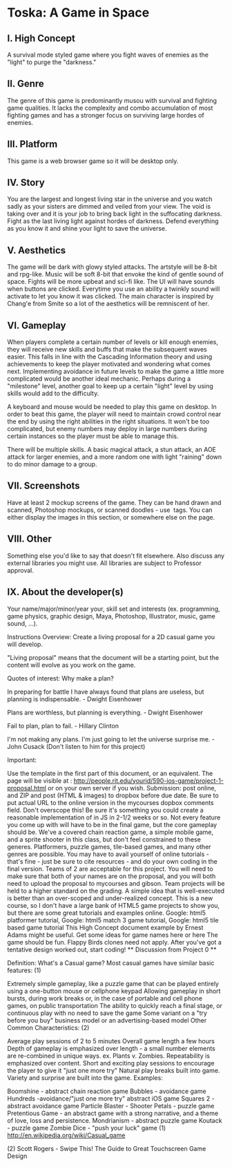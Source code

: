 # Toska: A Game in Space
## I. High Concept
A survival mode styled game where you fight waves of enemies as the "light" to purge the "darkness." 

## II. Genre
The genre of this game is predominantly musou with survival and fighting game qualities. It lacks the complexity and combo accumulation of most fighting games and has a stronger focus on surviving large hordes of enemies. 

## III. Platform
This game is a web browser game so it will be desktop only.

## IV. Story
You are the largest and longest living star in the universe and you watch sadly as your sisters are dimmed and veiled from your view. The void is taking over and it is your job to bring back light in the suffocating darkness. Fight as the last living light against hordes of darkness. Defend everything as you know it and shine your light to save the universe.

## V. Aesthetics
The game will be dark with glowy styled attacks. The artstyle will be 8-bit and rpg-like. Music will be soft 8-bit that envoke the kind of gentle sound of space. Fights will be more upbeat and sci-fi like. The UI will have sounds when buttons are clicked. Everytime you use an ability a twinkly sound will activate to let you know it was clicked. The main character is inspired by Chang'e from Smite so a lot of the aesthetics will be remniscent of her.

## VI. Gameplay
When players complete a certain number of levels or kill enough enemies, they will receive new skills and buffs that make the subsequent waves easier. This falls in line with the Cascading Information theory and using achievements to keep the player motivated and wondering what comes next. Implementing avoidance in future levels to make the game a little more complicated would be another ideal mechanic. Perhaps during a "milestone" level, another goal to keep up a certain "light" level by using skills would add to the difficulty. 

A keyboard and mouse would be needed to play this game on desktop. In order to beat this game, the player will need to maintain crowd control near the end by using the right abilities in the right situations. It won't be too complicated, but enemy numbers may deploy in large numbers during certain instances so the player must be able to manage this. 

There will be multiple skills. A basic magical attack, a stun attack, an AOE attack for larger enemies, and a more random one with light "raining" down to do minor damage to a group.   

## VII. Screenshots
Have at least 2 mockup screens of the game. They can be hand drawn and scanned, Photoshop mockups, or scanned doodles - use <img> tags. You can either display the images in this section, or somewhere else on the page.

## VIII. Other
Something else you'd like to say that doesn't fit elsewhere. Also discuss any external libraries you might use. All libraries are subject to Professor approval.

## IX. About the developer(s)
Your name/major/minor/year your, skill set and interests (ex. programming, game physics, graphic design, Maya, Photoshop, Illustrator, music, game sound, ...).

Instructions
Overview: Create a living proposal for a 2D casual game you will develop.

"Living proposal" means that the document will be a starting point, but the content will evolve as you work on the game.

Quotes of interest: Why make a plan?

In preparing for battle I have always found that plans are useless, but planning is indispensable. - Dwight Eisenhower

Plans are worthless, but planning is everything. - Dwight Eisenhower

Fail to plan, plan to fail. - Hillary Clinton

I'm not making any plans. I'm just going to let the universe surprise me. - John Cusack (Don't listen to him for this project)

Important:

Use the template in the first part of this document, or an equivalent. The page will be visible at : http://people.rit.edu/yourid/590-ios-game/project-1-proposal.html or on your own server if you wish. Submission: post online, and ZIP and post (HTML & images) to dropbox before due date. Be sure to put actual URL to the online version in the mycourses dopbox comments field.
Don't overscope this! Be sure it's something you could create a reasonable implementation of in JS in 2-1/2 weeks or so. Not every feature you come up with will have to be in the final game, but the core gameplay should be.
We've a covered chain reaction game, a simple mobile game, and a sprite shooter in this class, but don't feel constrained to these generes. Platformers, puzzle games, tile-based games, and many other genres are possible. You may have to avail yourself of online tutorials - that's fine - just be sure to cite resources - and do your own coding in the final version.
Teams of 2 are acceptable for this project. You will need to make sure that both of your names are on the proposal, and you will both need to upload the proposal to mycourses and gibson. Team projects will be held to a higher standard on the grading.
A simple idea that is well-executed is better than an over-scoped and under-realized concept.
This is a new course, so I don't have a large bank of HTML5 game projects to show you, but there are some great tutorials and examples online. Google: html5 platformer tutorial, Google: html5 match 3 game tutorial, Google: html5 tile based game tutorial
This High Concept document example by Ernest Adams might be useful.
Get some ideas for game names here or here
The game should be fun. Flappy Birds clones need not apply.
After you've got a tentative design worked out, start coding!
** Discussion from Project 0 **

Definition: What's a Casual game? Most casual games have similar basic features: (1)

Extremely simple gameplay, like a puzzle game that can be played entirely using a one-button mouse or cellphone keypad
Allowing gameplay in short bursts, during work breaks or, in the case of portable and cell phone games, on public transportation
The ability to quickly reach a final stage, or continuous play with no need to save the game
Some variant on a "try before you buy" business model or an advertising-based model
Other Common Characteristics: (2)

Average play sessions of 2 to 5 minutes
Overall game length a few hours
Depth of gameplay is emphasized over length - a small number elements are re-combined in unique ways. ex. Plants v. Zombies.
Repeatability is emphasized over content. Short and exciting play sessions to encourage the player to give it "just one more try"
Natural play breaks built into game.
Variety and surprise are built into the game.
Examples:

Boomshine - abstract chain reaction game
Bubbles - avoidance game
Hundreds -avoidance/"just one more try" abstract iOS game
Squares 2 - abstract avoidance game
Particle Blaster - Shooter
Petals - puzzle game
Pretentious Game - an abstract game with a strong narrative, and a theme of love, loss and persistence.
Mondrianism - abstract puzzle game
Koutack - puzzle game
Zombie Dice - "push your luck" game
(1) http://en.wikipedia.org/wiki/Casual_game

(2) Scott Rogers - Swipe This! The Guide to Great Touchscreen Game Design
